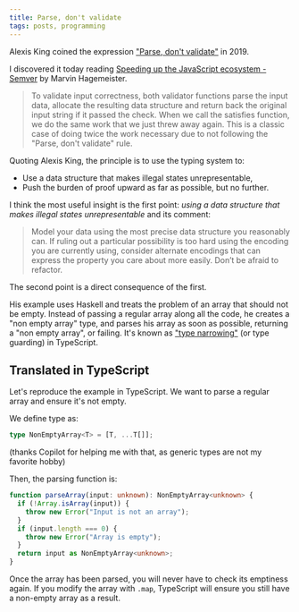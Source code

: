```yaml
---
title: Parse, don't validate
tags: posts, programming
---
```


Alexis King coined the expression ["Parse, don't validate"](https://lexi-lambda.github.io/blog/2019/11/05/parse-don-t-validate/) in 2019.

I discovered it today reading [Speeding up the JavaScript ecosystem - Semver](https://marvinh.dev/blog/speeding-up-javascript-ecosystem-part-12/) by Marvin Hagemeister.

> To validate input correctness, both validator functions parse the input data, allocate the resulting data structure and return back the original input string if it passed the check. When we call the satisfies function, we do the same work that we just threw away again. This is a classic case of doing twice the work necessary due to not following the "Parse, don't validate" rule.

Quoting Alexis King, the principle is to use the typing system to:

- Use a data structure that makes illegal states unrepresentable,
- Push the burden of proof upward as far as possible, but no further.

I think the most useful insight is the first point: _using a data structure that makes illegal states unrepresentable_ and its comment:

> Model your data using the most precise data structure you reasonably can. If ruling out a particular possibility is too hard using the encoding you are currently using, consider alternate encodings that can express the property you care about more easily. Don’t be afraid to refactor.

The second point is a direct consequence of the first.

His example uses Haskell and treats the problem of an array that should not be empty. Instead of passing a regular array along all the code, he creates a "non empty array" type, and parses his array as soon as possible, returning a "non empty array", or failing. It's known as ["type narrowing"](https://www.typescriptlang.org/docs/handbook/2/narrowing.html) (or type guarding) in TypeScript.

## Translated in TypeScript

Let's reproduce the example in TypeScript. We want to parse a regular array and ensure it's not empty.

We define type as:

```ts
type NonEmptyArray<T> = [T, ...T[]];
```

(thanks Copilot for helping me with that, as generic types are not my favorite hobby)

Then, the parsing function is:

```ts
function parseArray(input: unknown): NonEmptyArray<unknown> {
  if (!Array.isArray(input)) {
    throw new Error("Input is not an array");
  }
  if (input.length === 0) {
    throw new Error("Array is empty");
  }
  return input as NonEmptyArray<unknown>;
}
```

Once the array has been parsed, you will never have to check its emptiness again. If you modify the array with `.map`, TypeScript will ensure you still have a non-empty array as a result.
